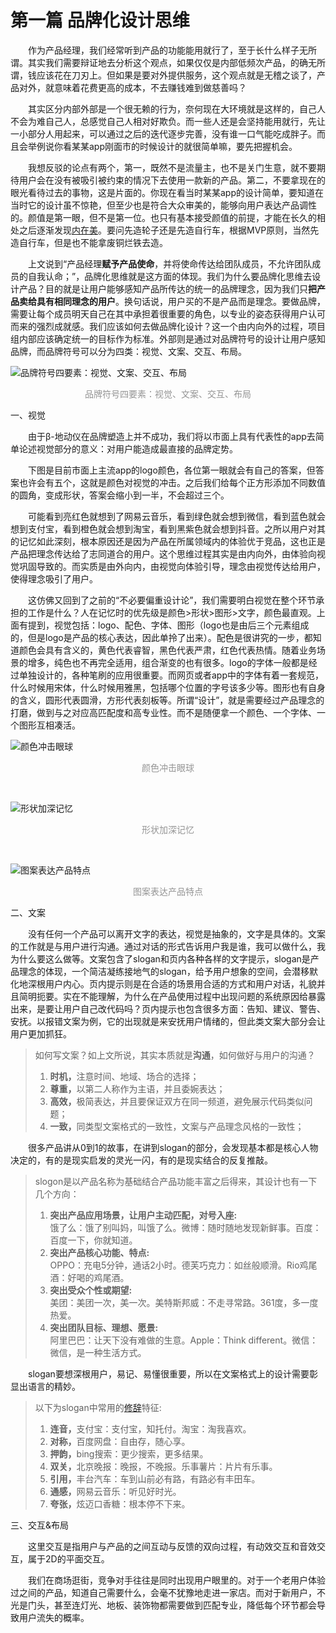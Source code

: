 # 第一篇	品牌化设计思维

<p style="text-indent:2em">作为产品经理，我们经常听到产品的功能能用就行了，至于长什么样子无所谓。其实我们需要辩证地去分析这个观点，如果仅仅是内部低频次产品，的确无所谓，钱应该花在刀刃上。但如果是要对外提供服务，这个观点就是无稽之谈了，产品对外，就意味着花费更高的成本，不去赚钱难到做慈善吗？</p>

<p style="text-indent:2em">其实区分内部外部是一个很无赖的行为，奈何现在大环境就是这样的，自己人不会为难自己人，总感觉自己人相对好欺负。而一些人还是会坚持能用就行，先让一小部分人用起来，可以通过之后的迭代逐步完善，没有谁一口气能吃成胖子。而且会举例说你看某某app刚面市的时候设计的就很简单嘛，要先把握机会。</p>

<p style="text-indent:2em">我想反驳的论点有两个，第一，既然不是流量主，也不是关门生意，就不要期待用户会在没有被吸引被约束的情况下去使用一款新的产品。第二，不要拿现在的眼光看待过去的事物，这是片面的。你现在看当时某某app的设计简单，要知道在当时它的设计虽不惊艳，但至少也是符合大众审美的，能够向用户表达产品调性的。颜值是第一眼，但不是第一位。也只有基本接受颜值的前提，才能在长久的相处之后逐渐发现<a href="https://movie.douban.com/subject/26235839/">内在美</a>。要问先造轮子还是先造自行车，根据MVP原则，当然先造自行车，但是也不能拿废铜烂铁去造。</p>

<p style="text-indent:2em">上文说到“产品经理<b>赋予产品使命</b>，并将使命传达给团队成员，不允许团队成员的自我认命；”，品牌化思维就是这方面的体现。我们为什么要品牌化思维去设计产品？目的就是让用户能够感知产品所传达的统一的品牌理念，因为我们只<b>把产品卖给具有相同理念的用户</b>。换句话说，用户买的不是产品而是理念。要做品牌，需要让每个成员明天自己在其中承担着很重要的角色，以专业的姿态获得用户认可而来的强烈成就感。我们应该如何去做品牌化设计？这一个由内向外的过程，项目组内部应该确定统一的目标作为标准。外部则是通过对品牌符号的设计让用户感知品牌，而品牌符号可以分为四类：视觉、文案、交互、布局。</p>

![品牌符号四要素：视觉、文案、交互、布局](https://user-images.githubusercontent.com/20765716/47078599-3be91c80-d236-11e8-87c2-0798fe8df485.png "品牌符号四要素：视觉、文案、交互、布局")
<p style="text-align: center; color: #949494;font-size: 14px;">品牌符号四要素：视觉、文案、交互、布局</p>

一、视觉
<p style="text-indent:2em">由于β-地动仪在品牌塑造上并不成功，我们将以市面上具有代表性的app去简单论述视觉部分的意义：对用户能造成最直接的品牌定势。</p>

<p style="text-indent:2em">下图是目前市面上主流app的logo颜色，各位第一眼就会有自己的答案，但答案也许会有五个，这就是颜色对视觉的冲击。之后我们给每个正方形添加不同数值的圆角，变成形状，答案会缩小到一半，不会超过三个。</p>

<p style="text-indent:2em">可能看到亮红色就想到了网易云音乐，看到绿色就会想到微信，看到蓝色就会想到支付宝，看到橙色就会想到淘宝，看到黑紫色就会想到抖音。之所以用户对其的记忆如此深刻，根本原因还是因为产品在所属领域内的体验优于竞品，这也正是产品把理念传达给了志同道合的用户。这个思维过程其实是由内向外，由体验向视觉巩固导致的。而实质是由外向内，由视觉向体验引导，理念由视觉传达给用户，使得理念吸引了用户。</p>

<p style="text-indent:2em">这仿佛又回到了之前的“不必要偏重设计论”，我们需要明白视觉在整个环节承担的工作是什么？人在记忆时的优先级是颜色>形状>图形>文字，颜色最直观。上面有提到，视觉包括：logo、配色、字体、图形（logo也是由后三个元素组成的，但是logo是产品的核心表达，因此单拎了出来）。配色是很讲究的一步，都知道颜色会具有含义的，黄色代表睿智，黑色代表严肃，红色代表热情。随着业务场景的增多，纯色也不再完全适用，组合渐变的也有很多。logo的字体一般都是经过单独设计的，各种笔刷的应用很重要。而网页或者app中的字体有着一套规范，什么时候用宋体，什么时候用雅黑，包括哪个位置的字号该多少等。图形也有自身的含义，圆形代表圆滑，方形代表刻板等。所谓“设计”，就是需要经过产品理念的打磨，做到与之对应高匹配度和高专业性。而不是随便拿一个颜色、一个字体、一个图形互相凑活。</p>

![颜色冲击眼球](https://user-images.githubusercontent.com/20765716/47079086-38a26080-d237-11e8-9033-0a65c925ab98.png "颜色冲击眼球")
<p style="text-align: center; color: #949494;font-size: 14px;">颜色冲击眼球</p>

<br>

![形状加深记忆](https://user-images.githubusercontent.com/20765716/47125509-988c1c00-d2b6-11e8-8234-f8484f278ea9.png "形状加深记忆")
<p style="text-align: center; color: #949494;font-size: 14px;">形状加深记忆</p>

<br>

![图案表达产品特点](https://user-images.githubusercontent.com/20765716/47125940-ab9feb80-d2b8-11e8-8f5f-c9ab57fd41f6.png "图案表达产品特点")
<p style="text-align: center; color: #949494;font-size: 14px;">图案表达产品特点</p>

二、文案

<p style="text-indent:2em">没有任何一个产品可以离开文字的表达，视觉是抽象的，文字是具体的。文案的工作就是与用户进行沟通。通过对话的形式告诉用户我是谁，我可以做什么，我为什么要这么做等。文案包含了slogan和页内各种各样的文字提示，slogan是产品理念的体现，一个简洁凝练接地气的slogan，给予用户想象的空间，会潜移默化地深根用户内心。页内提示则是在合适的场景用合适的方式和用户对话，礼貌并且简明扼要。实在不能理解，为什么在产品使用过程中出现问题的系统原因给暴露出来，是要让用户自己改代码吗？页内提示也包含很多方面：告知、建议、警告、安抚。以报错文案为例，它的出现就是来安抚用户情绪的，但此类文案大部分会让用户更加抓狂。</p>

> 如何写文案？如上文所说，其实本质就是<b>沟通</b>，如何做好与用户的沟通？
> 1. <b>时机，</b>注意时间、地域、场合的选择；
> 2. <b>尊重，</b>以第二人称作为主语，并且委婉表达；
> 3. <b>高效，</b>极简表达，并且要保证双方在同一频道，避免展示代码类似问题；
> 4. <b>一致，</b>同类型文案格式的一致性，文案与产品理念风格的一致性；

<p style="text-indent:2em">很多产品讲从0到1的故事，在讲到slogan的部分，会发现基本都是核心人物决定的，有的是现实启发的灵光一闪，有的是现实结合的反复推敲。</p>

> slogon是以产品名称为基础结合产品功能丰富之后得来，其设计也有一下几个方向：
> 1. <b>突出产品应用场景，让用户主动匹配，对号入座:</b> <br>饿了么：饿了别叫妈，叫饿了么。微博：随时随地发现新鲜事。百度：百度一下，你就知道。
> 2. <b>突出产品核心功能、特点:</b> <br>
OPPO：充电5分钟，通话2小时。德芙巧克力：如丝般顺滑。Rio鸡尾酒：好喝的鸡尾酒。
> 3. <b>突出受众个性或期望:</b> <br>
美团：美团一次，美一次。美特斯邦威：不走寻常路。361度，多一度热爱。
> 4. <b>突出团队目标、理想、愿景:</b> <br>
阿里巴巴：让天下没有难做的生意。Apple：Think different。微信：微信，是一种生活方式。

<p style="text-indent:2em">slogan要想深根用户，易记、易懂很重要，所以在文案格式上的设计需要彰显出语言的精妙。</p>

> 以下为slogan中常用的<a href="https://baike.baidu.com/item/%E4%BF%AE%E8%BE%9E ">修辞</a>特征:
> 1. <b>连音，</b>支付宝：支付宝，知托付。淘宝：淘我喜欢。
> 2. <b>对称，</b>百度网盘：自由存，随心享。
> 3. <b>押韵，</b>bing搜索：更少搜索，更多结果。
> 4. <b>双关，</b>北京晚报：晚报，不晚报。乐事薯片：片片有乐事。
> 5. <b>引用，</b>丰台汽车：车到山前必有路，有路必有丰田车。
> 6. <b>通感，</b>网易云音乐：听见好时光。
> 7. <b>夸张，</b>炫迈口香糖：根本停不下来。

三、交互&布局
<p style="text-indent:2em">这里交互是指用户与产品的之间互动与反馈的双向过程，有动效交互和音效交互，属于2D的平面交互。</p>

<p style="text-indent:2em">我们在商场逛街，竞争对手往往是同时出现用户眼里的。对于一个老用户体验过之间的产品，知道自己需要什么，会毫不犹豫地走进一家店。而对于新用户，不光是门头，甚至连灯光、地板、装饰物都需要做到匹配专业，降低每个环节都会导致用户流失的概率。</p>